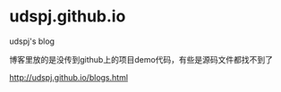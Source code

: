 # udspj.github.io

udspj's blog

博客里放的是没传到github上的项目demo代码，有些是源码文件都找不到了

http://udspj.github.io/blogs.html